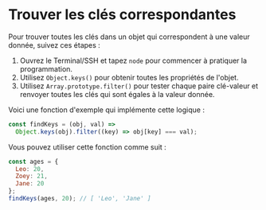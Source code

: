 # Trouver les clés correspondantes

Pour trouver toutes les clés dans un objet qui correspondent à une valeur donnée, suivez ces étapes :

1. Ouvrez le Terminal/SSH et tapez `node` pour commencer à pratiquer la programmation.
2. Utilisez `Object.keys()` pour obtenir toutes les propriétés de l'objet.
3. Utilisez `Array.prototype.filter()` pour tester chaque paire clé-valeur et renvoyer toutes les clés qui sont égales à la valeur donnée.

Voici une fonction d'exemple qui implémente cette logique :

```js
const findKeys = (obj, val) =>
  Object.keys(obj).filter((key) => obj[key] === val);
```

Vous pouvez utiliser cette fonction comme suit :

```js
const ages = {
  Leo: 20,
  Zoey: 21,
  Jane: 20
};
findKeys(ages, 20); // [ 'Leo', 'Jane' ]
```
